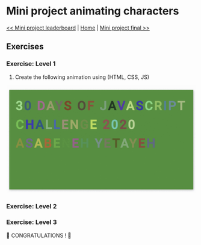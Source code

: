 # Mini project animating characters

[<< Mini project leaderboard](../28_Mini_project_leaderboard/exercises.md) | [Home](../../README.md) | [Mini project final >>](../30_Mini_project_final/exercises.md)

## Exercises

### Exercise: Level 1

1. Create the following animation using (HTML, CSS, JS)

![Slider](./../images/projects/dom_min_project_30DaysOfJavaScript_color_changing_day_9.1.gif)


### Exercise: Level 2

### Exercise: Level 3

🎉 CONGRATULATIONS ! 🎉
